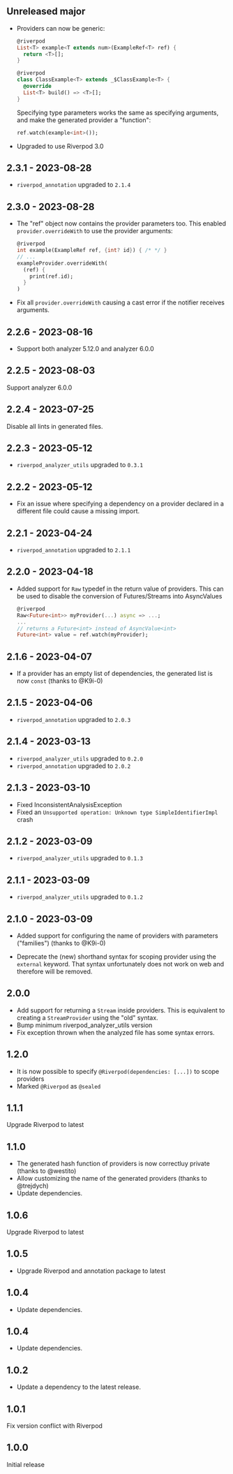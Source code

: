 ## Unreleased major

- Providers can now be generic:

  ```dart
  @riverpod
  List<T> example<T extends num>(ExampleRef<T> ref) {
    return <T>[];
  }

  @riverpod
  class ClassExample<T> extends _$ClassExample<T> {
    @override
    List<T> build() => <T>[];
  }
  ```

  Specifying type parameters works the same as specifying arguments, and
  make the generated provider a "function":

  ```dart
  ref.watch(example<int>());
  ```

- Upgraded to use Riverpod 3.0

## 2.3.1 - 2023-08-28

- `riverpod_annotation` upgraded to `2.1.4`

## 2.3.0 - 2023-08-28

- The "ref" object now contains the provider parameters too.
  This enabled `provider.overrideWith` to use the provider arguments:
  ```dart
  @riverpod
  int example(ExampleRef ref, {int? id}) { /* */ }
  // ...
  exampleProvider.overrideWith(
    (ref) {
      print(ref.id);
    }
  )
  ```
- Fix all `provider.overrideWith` causing a cast error if the notifier
  receives arguments.

## 2.2.6 - 2023-08-16

- Support both analyzer 5.12.0 and analyzer 6.0.0

## 2.2.5 - 2023-08-03

Support analyzer 6.0.0

## 2.2.4 - 2023-07-25

Disable all lints in generated files.

## 2.2.3 - 2023-05-12

- `riverpod_analyzer_utils` upgraded to `0.3.1`

## 2.2.2 - 2023-05-12

- Fix an issue where specifying a dependency on a provider declared in a
  different file could cause a missing import.

## 2.2.1 - 2023-04-24

- `riverpod_annotation` upgraded to `2.1.1`

## 2.2.0 - 2023-04-18

- Added support for `Raw` typedef in the return value of providers.
  This can be used to disable the conversion of Futures/Streams into AsyncValues
  ```dart
  @riverpod
  Raw<Future<int>> myProvider(...) async => ...;
  ...
  // returns a Future<int> instead of AsyncValue<int>
  Future<int> value = ref.watch(myProvider);
  ```

## 2.1.6 - 2023-04-07

- If a provider has an empty list of dependencies, the generated list is now `const`
  (thanks to @K9i-0)

## 2.1.5 - 2023-04-06

- `riverpod_annotation` upgraded to `2.0.3`

## 2.1.4 - 2023-03-13

- `riverpod_analyzer_utils` upgraded to `0.2.0`
- `riverpod_annotation` upgraded to `2.0.2`

## 2.1.3 - 2023-03-10

- Fixed InconsistentAnalysisException
- Fixed an `Unsupported operation: Unknown type SimpleIdentifierImpl` crash

## 2.1.2 - 2023-03-09

- `riverpod_analyzer_utils` upgraded to `0.1.3`

## 2.1.1 - 2023-03-09

- `riverpod_analyzer_utils` upgraded to `0.1.2`

## 2.1.0 - 2023-03-09

- Added support for configuring the name of providers with parameters ("families") (thanks to @K9i-0)

- Deprecate the (new) shorthand syntax for scoping provider using the `external`
  keyword. That syntax unfortunately does not work on web and therefore will be removed.

## 2.0.0

- Add support for returning a `Stream` inside providers.
  This is equivalent to creating a `StreamProvider` using the "old" syntax.
- Bump minimum riverpod_analyzer_utils version
- Fix exception thrown when the analyzed file has some syntax errors.

## 1.2.0

- It is now possible to specify `@Riverpod(dependencies: [...])` to scope providers
- Marked `@Riverpod` as `@sealed`

## 1.1.1

Upgrade Riverpod to latest

## 1.1.0

- The generated hash function of providers is now correctluy private (thanks to @westito)
- Allow customizing the name of the generated providers (thanks to @trejdych)
- Update dependencies.

## 1.0.6

Upgrade Riverpod to latest

## 1.0.5

- Upgrade Riverpod and annotation package to latest

## 1.0.4

- Update dependencies.

## 1.0.4

- Update dependencies.

## 1.0.2

- Update a dependency to the latest release.

## 1.0.1

Fix version conflict with Riverpod

## 1.0.0

Initial release
